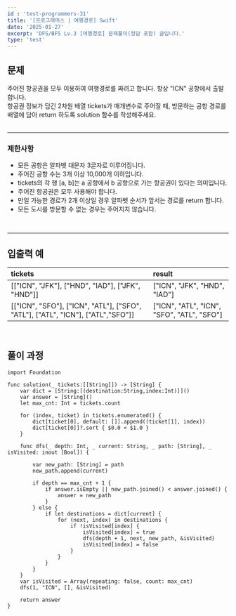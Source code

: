 ```yaml
---
id : 'test-programmers-31'
title: '[프로그래머스 | 여행경로] Swift'
date: '2025-01-27'
excerpt: 'DFS/BFS Lv.3 [여행경로] 문제풀이(정답 포함) 글입니다.'
type: 'test'
---
```


## 문제

주어진 항공권을 모두 이용하여 여행경로를 짜려고 합니다. 항상 "ICN" 공항에서 출발합니다.<br>
항공권 정보가 담긴 2차원 배열 tickets가 매개변수로 주어질 때, 방문하는 공항 경로를 배열에 담아 return 하도록 solution 함수를 작성해주세요.<br>
<br>

***

### 제한사항

* 모든 공항은 알파벳 대문자 3글자로 이루어집니다.
* 주어진 공항 수는 3개 이상 10,000개 이하입니다.
* tickets의 각 행 [a, b]는 a 공항에서 b 공항으로 가는 항공권이 있다는 의미입니다.
* 주어진 항공권은 모두 사용해야 합니다.
* 만일 가능한 경로가 2개 이상일 경우 알파벳 순서가 앞서는 경로를 return 합니다.
* 모든 도시를 방문할 수 없는 경우는 주어지지 않습니다.

<br>

***

## 입출력 예

|tickets|result|
|:-|:-|
|\[["ICN", "JFK"], ["HND", "IAD"], ["JFK", "HND"]]|["ICN", "JFK", "HND", "IAD"]|
|\[["ICN", "SFO"], ["ICN", "ATL"], ["SFO", "ATL"], ["ATL", "ICN"], ["ATL","SFO"]]|["ICN", "ATL", "ICN", "SFO", "ATL", "SFO"]|

<br>

## 풀이 과정

~~~
import Foundation

func solution(_ tickets:[[String]]) -> [String] {        
    var dict = [String:[(destination:String,index:Int)]]()
    var answer = [String]()
    let max_cnt: Int = tickets.count
        
    for (index, ticket) in tickets.enumerated() {
        dict[ticket[0], default: []].append((ticket[1], index))
        dict[ticket[0]]?.sort { $0.0 < $1.0 }
    }
        
    func dfs(_ depth: Int, _ current: String, _ path: [String], _ isVisited: inout [Bool]) {
            
        var new_path: [String] = path
        new_path.append(current)
            
        if depth == max_cnt + 1 {
            if answer.isEmpty || new_path.joined() < answer.joined() {
                answer = new_path
            }
        } else {
            if let destinations = dict[current] {
                for (next, index) in destinations {
                    if !isVisited[index] {
                        isVisited[index] = true
                        dfs(depth + 1, next, new_path, &isVisited)
                        isVisited[index] = false
                    }
                }
            }
        }
    }
    var isVisited = Array(repeating: false, count: max_cnt)
    dfs(1, "ICN", [], &isVisited)
        
    return answer
}
~~~